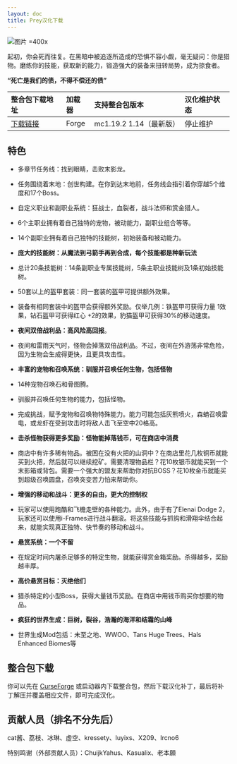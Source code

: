 ```yaml
---
layout: doc
title: Prey汉化下载
---
```


![图片 =400x](https://media.forgecdn.net/attachments/759/889/2023-11-15_22.png)

起初，你会死而往复。在黑暗中被追逐所造成的恐惧不容小觑，毫无疑问：你是猎物。磨练你的技能，获取新的能力，锻造强大的装备来扭转局势，成为掠食者。

**“死亡是我们的债，不得不偿还的债”**

| 整合包下载地址                                                      | 加载器 | 支持整合包版本          | 汉化维护状态 |
| :------------------------------------------------------------------ | :----- | :---------------------- | :----------- |
| [下载链接](https://www.curseforge.com/minecraft/modpacks/prey-beta) | Forge  | mc1.19.2 1.14（最新版） | 停止维护     |

<DownloadLinks :methods="[
  { id: 'quark-lanzou', text: '下载汉化', icon: '/imgs/logo/logo_64.png', lanzouLink: 'https://vmhanhuazu.lanzouy.com/s/prey-vmct', quarkLink: 'https://pan.quark.cn/s/8dbc98d8e0b5' },
  { id: 'bilibili', text: '专栏介绍', icon: '/imgs/svg/bilibili.svg', link: 'https://www.bilibili.com/read/cv28878702/' },
  { id: 'lazy', text: '懒汉下载', icon: '/imgs/lazydl.png', link: 'https://vmhanhuazu.lanzouy.com/s/prey-vmct' }
]" />

## 特色

- 多章节任务线：找到眼睛，击败末影龙。

- 任务围绕着末地：创世构建。在你到达末地前，任务线会指引着你穿越5个维度和17个Boss。

- 自定义职业和副职业系统：狂战士，血裂者，战斗法师和赏金猎人。

- 6个主职业拥有着自己独特的宠物，被动能力，副职业组合等等。

- 14个副职业拥有着自己独特的技能树，初始装备和被动能力。

- **庞大的技能树：从魔法到弓箭手再到合成，每个技能都是种新玩法**

- 总计20条技能树：14条副职业专属技能树，5条主职业技能树及1条初始技能树。

- 50套以上的盔甲套装：同一套装的盔甲可提供额外效果。

- 装备有相同套装中的盔甲会获得额外奖励。仅举几例：铁盔甲可获得力量 1效果，钻石盔甲可获得红心 +2的效果，豹猫盔甲可获得30%的移动速度。

- **夜间双倍战利品：高风险高回报**。

- 夜间和雷雨天气时，怪物会掉落双倍战利品。不过，夜间在外游荡非常危险，因为生物会生成得更快，且更具攻击性。

- **丰富的宠物和召唤系统：驯服并召唤任何生物，包括怪物**

- 14种宠物召唤石和骨图腾。

- 驯服并召唤任何生物的能力，包括怪物。

- 完成挑战，赋予宠物和召唤物特殊能力。能力可能包括灰熊喷火，森蚺召唤雷电，或龙虾在受到攻击时将敌人击飞至空中20格高。

- **击杀怪物获得更多奖励：怪物能掉落钱币，可在商店中消费**

- 商店中有许多稀有物品。被困在没有火把的山洞中？在商店里花几枚铜币就能买到火把，然后就可以继续挖矿。需要清理物品栏？花10枚银币就能买到一个末影箱或背包。需要一个强大的盟友来帮助你对抗BOSS？花10枚金币就能买到超级召唤圆盘，召唤突变苦力怕来帮助你。

- **增强的移动和战斗：更多的自由，更大的控制权**

- 玩家可以使用跑酷和飞檐走壁的各种能力。此外，由于有了Elenai Dodge 2，玩家还可以使用i-Frames进行战斗翻滚。将这些技能与抓钩和滑翔伞结合起来，就能实现真正独特、快节奏的移动和战斗。

- **悬赏系统：一个不留**

- 在规定时间内屠杀足够多的特定生物，就能获得赏金箱奖励。杀得越多，奖励越丰厚。

- **高价悬赏目标：灭绝他们**

- 猎杀特定的小型Boss，获得大量钱币奖励。在商店中用钱币购买你想要的物品。

- **疯狂的世界生成：巨树，裂谷，浩瀚的海洋和结霜的山峰**

- 世界生成Mod包括：未至之地、WWOO、Tans Huge Trees、Hals Enhanced Biomes等

## 整合包下载

你可以先在 [CurseForge](https://www.curseforge.com/minecraft/modpacks/prey-beta) 或启动器内下载整合包，然后下载汉化补丁，最后将补丁解压并覆盖相应文件，即可完成汉化。

## 贡献人员（排名不分先后）

cat酱、荔枝、冰琳、虚空、kressety、luyixs、X209、Ircno6

特别鸣谢（外部贡献人员）：ChuijkYahus、Kasualix、老本願

<DocSupport />
